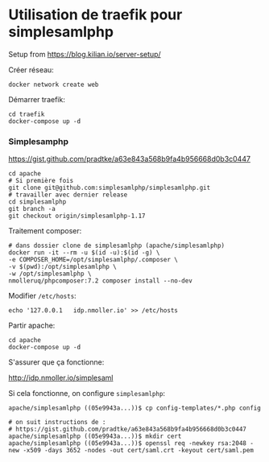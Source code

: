 # Utilisation de traefik pour simplesamlphp
Setup from https://blog.kilian.io/server-setup/

Créer réseau:
```
docker network create web
```

Démarrer traefik:
```
cd traefik
docker-compose up -d
```

### Simplesamphp

https://gist.github.com/pradtke/a63e843a568b9fa4b956668d0b3c0447

```
cd apache
# Si première fois
git clone git@github.com:simplesamlphp/simplesamlphp.git
# travailler avec dernier release
cd simplesamlphp
git branch -a
git checkout origin/simplesamlphp-1.17
```

Traitement composer:
```
# dans dossier clone de simplesamlphp (apache/simplesamlphp)
docker run -it --rm -u $(id -u):$(id -g) \
-e COMPOSER_HOME=/opt/simplesamlphp/.composer \
-v $(pwd):/opt/simplesamlphp \
-w /opt/simplesamlphp \
nmolleruq/phpcomposer:7.2 composer install --no-dev
```

Modifier `/etc/hosts`:
```
echo '127.0.0.1   idp.nmoller.io' >> /etc/hosts
```

Partir apache:
```
cd apache
docker-compose up -d
```

S'assurer que ça fonctionne:

http://idp.nmoller.io/simplesaml

Si cela fonctionne, on configure `simplesamlphp`:
```
apache/simplesamlphp ((05e9943a...))$ cp config-templates/*.php config

# on suit instructions de :
# https://gist.github.com/pradtke/a63e843a568b9fa4b956668d0b3c0447
apache/simplesamlphp ((05e9943a...))$ mkdir cert
apache/simplesamlphp ((05e9943a...))$ openssl req -newkey rsa:2048 -new -x509 -days 3652 -nodes -out cert/saml.crt -keyout cert/saml.pem
```